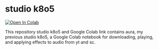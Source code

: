 # studio k8o5

[![Open In Colab](https://colab.research.google.com/assets/colab-badge.svg)](https://colab.research.google.com/github/k8o5/AURA/blob/main/aura.ipynb)

This repository studio k8o5 and Google Colab link contains aura, my previous studio k8o5, a Google Colab notebook for downloading, playing, and applying effects to audio from yt and sc.
